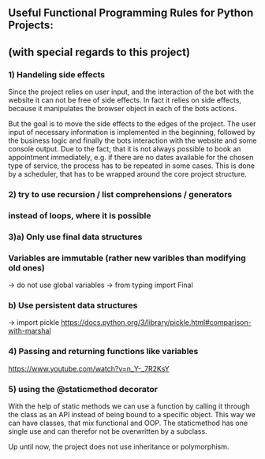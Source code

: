 ## Useful Functional Programming Rules for Python Projects:
## (with special regards to this project)

### 1) Handeling side effects
Since the project relies on user input, 
and the interaction of the bot with the website
it can not be free of side effects.
In fact it relies on side effects, because it 
manipulates the browser object in each of the bots actions.

But the goal is to move the side effects to the edges 
of the project. The user input of necessary information 
is implemented in the beginning, followed by the business logic
and finally the bots interaction with the website and
some console output. 
Due to the fact, that it is not always possible to book an appointment 
immediately, e.g. if there are no dates available for the chosen 
type of service, the process has to be repeated in some cases.
This is done by a scheduler, that has to be wrapped around the core
project structure.

### 2) try to use recursion / list comprehensions / generators 
###    instead of loops, where it is possible

### 3)a) Only use final data structures
###      Variables are immutable (rather new varibles than modifying old ones)
   -> do not use global variables
   -> from typing import Final
###   b) Use persistent data structures
   -> import pickle
   https://docs.python.org/3/library/pickle.html#comparison-with-marshal

### 4) Passing and returning functions like variables
   https://www.youtube.com/watch?v=n_Y-_7R2KsY

### 5) using the @staticmethod decorator
With the help of static methods we can use a function by calling it through the
class as an API instead of being bound to a specific object.
This way we can have classes, that mix functional and OOP. 
The staticmethod has one single use and can therefor not be overwritten by
a subclass. 

Up until now, the project does not use inheritance or polymorphism.

